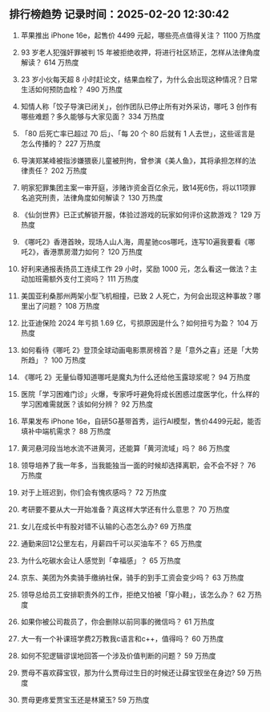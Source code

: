 
## 排行榜趋势 记录时间：2025-02-20 12:30:42
  
  1. 苹果推出 iPhone 16e，起售价 4499 元起，哪些亮点值得关注？ 1100 万热度
    
  2. 93 岁老人犯强奸罪被判 15 年被拒绝收押，将进行社区矫正，怎样从法律角度解读？ 614 万热度
    
  3. 23 岁小伙每天超 8 小时赶论文，结果血栓了，为什么会出现这种情况？日常生活如何预防血栓？ 490 万热度
    
  4. 知情人称「饺子导演已闭关」，创作团队已停止所有对外采访，哪吒 3 创作有哪些难题？多久能够与大家见面？ 334 万热度
    
  5. 「80 后死亡率已超过 70 后」、「每 20 个 80 后就有 1 人去世」，这些谣言是怎么传播的？ 227 万热度
    
  6. 导演郑某峰被指涉嫌猥亵儿童被刑拘，曾参演《美人鱼》，其将承担怎样的法律责任？ 202 万热度
    
  7. 明家犯罪集团主案一审开庭，涉赌诈资金百亿余元，致14死6伤，将以11项罪名追究刑责，法律角度如何解读？ 130 万热度
    
  8. 《仙剑世界》已正式解锁开服，体验过游戏的玩家如何评价这款游戏？ 129 万热度
    
  9. 《哪吒2》香港首映，现场人山人海，周星驰cos哪吒，连写10遍我要看《哪吒2》，香港票房潜力如何？ 120 万热度
    
  10. 好利来通报表扬员工连续工作 29 小时，奖励 1000 元，怎么看这一做法？主动加班需额外支付工资吗？ 111 万热度
    
  11. 美国亚利桑那州两架小型飞机相撞，已致 2 人死亡，为何会出现这种事故？哪里出了问题？ 108 万热度
    
  12. 比亚迪保险 2024 年亏损 1.69 亿，亏损原因是什么？如何扭亏为盈？ 104 万热度
    
  13. 如何看待《哪吒 2》登顶全球动画电影票房榜首？是「意外之喜」还是「大势所趋」？ 100 万热度
    
  14. 《哪吒 2》无量仙尊知道哪吒是魔丸为什么还给他玉露琼浆呢？ 94 万热度
    
  15. 医院「学习困难门诊」火爆，专家呼吁避免将成长困惑过度医学化，什么样的学习困难需就医？该如何分辨？ 92 万热度
    
  16. 苹果发布 iPhone 16e，自研5G基带首秀，运行AI模型，售价4499元起，能否填补中端机需求？ 88 万热度
    
  17. 黄河悬河段当地水流不进黄河，还能算「黄河流域」吗？ 86 万热度
    
  18. 领导培养了我一年多，当我能独当一面的时候却选择离职，会不会不好？ 76 万热度
    
  19. 对于上班迟到，你们会有愧疚感吗？ 72 万热度
    
  20. 考研要不要从大一开始准备？真这样大学还有什么意思？ 70 万热度
    
  21. 女儿在成长中有股对错不认输的心态怎么办? 69 万热度
    
  22. 通勤来回12公里左右，月薪四千可以买油车不？ 65 万热度
    
  23. 为什么吃碳水会让人感觉到「幸福感」？ 65 万热度
    
  24. 京东、美团为外卖骑手缴纳社保，骑手的到手工资会变少吗？ 63 万热度
    
  25. 领导总给员工安排职责外的工作，拒绝又怕被「穿小鞋」，该怎么办？ 62 万热度
    
  26. 如果你被公司裁员了，你会删除以前同事的微信吗？ 61 万热度
    
  27. 大一有一个补课班学费2万教我c语言和c++，值得吗？ 60 万热度
    
  28. 如何不犯逻辑谬误地回答一个涉及价值判断的问题？ 59 万热度
    
  29. 贾母不喜欢薛宝钗，那为什么贾母过生日的时候还让薛宝钗坐在身边? 59 万热度
    
  30. 贾母更疼爱贾宝玉还是林黛玉? 59 万热度
    